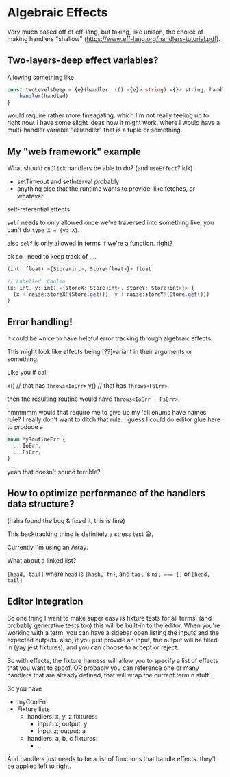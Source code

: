 # Algebraic Effects

Very much based off of eff-lang, but taking, like unison, the choice of making handlers "shallow" (https://www.eff-lang.org/handlers-tutorial.pdf).

## Two-layers-deep effect variables?

Allowing something like
```ts
const twoLevelsDeep = {e}(handler: (() ={e}> string) ={}> string, handled: () ={e}> string): string => {
    handler(handled)
}
```
would require rather more fineagaling. 
which I'm not really feeling up to right now.
I have some slight ideas how it might work,
where I would have a multi-handler variable "eHandler"
that is a tuple or something.

## My "web framework" example

What should `onClick` handlers be able to do? (and `useEffect`? idk)
- setTimeout and setInterval probably
- anything else that the runtime wants to provide. like fetches, or whatever.


self-referential effects

`self` needs to only allowed once we've traversed into something
like, you can't do `type X = {y: X}`.

also `self` is only allowed in terms if we're a function. right?

ok so I need to keep track of ....

<!--
OK
so the difficult thing with effects and effect variables
EITHER
we only allow one unique instantiation of an effect in a tree
so only one handler
OR
we can't have a generic function that handles generically.
because we don't know which things to handle I don't think.

More detail on this: This code in unison introduces a runtime type error.
because the second nested handler doesn't know that the value being
requested is of a different type.

getWorld : () ->{base.Store Text} Text
getWorld = '(Store.get ++ " world")
> Store.withInitialValue "hi" '(Store.withInitialValue 10 getWorld) 

Ways we could solve this:
1. not allow multiple instantiations of the same effect in the same stack
2. have handlers include in the "registration" of themselves a hash of the relevant type variables (thereby *disallowing* handling effects polymorphically. If you don't know the concrete type, you can't `handle`. and uh you can't polymorphically throw an effect either)
3. do runtime inspection of the value being sent or requested... (I mean there's no "value" being requested so actually maybe this method just flat out wouldn't work)
4. monomorphize it all up. we don't really want to do this in javascript.

OK but honestly the simplest solution would be to disallow multiple
instantiations of the same effect in the same tree.
buuuuut do I even have the wherewithall to do that, given that
things can be effect-polymorphic?


woops https://github.com/unisonweb/unison/issues/852
yeah ok might need to rethink a couple things.


Off the cuff:
passing handlers around as extra arguments
feels like my modular implicits dealio
also the `val` effect type from koka https://koka-lang.github.io/koka/doc/book.html#sec-opfun
which is just dependency injection
um so at runtime it's another argument being passed around
like
seems like I could unify some things.
because their explanation for the dependency injection was
"it's annoying to add an extra argument, but adding an extra type is fine"
because we can infer types, but we can't infer arguments.
*but* what if we could infer arguments? which is what scala does.

so you can declare arguments as "inferred".
which means they can be explicitly provided,
but if not, they are inferred
and callers also get them.

and so each new effect handler is a new argument basically.
*but*
how to handle effect-polymorphic functions? what's the deal there?

like
hm
maybe you have to monomorphize them?
got to think about this more.




AH ok so the handlers
show up as implicit arguments
and `raise` takes the handler as an implicit argument.
the function `Store<T>.get` takes `Handler<Store<T>>`
as the final argument.
so maybe I don't really need `raise!`? Like, I can just
call the autogenerated function? I mean, I do like
having it look special.

Ok, so what about {e} functions?
that is, if effects are indicated by implicit arguments,
do we need the effect annotation as well?
I mean
hm

ok but just having the handler *available* to you (passed in as an argument) doesn't mean that you actually use it.
and you want to be able to look at the type signature and know
what things are used.

So the other thing that having nameable handlers gives you, is
the eff paper's concept of "labeling". That is, you can have multiple
handlers for the same type going on at the same time.

So do we have the concept of like effect parameters or something?

-->

```ts
(int, float) ={Store<int>, Store<float>}> float

// Labelled. Coolio
(x: int, y: int) ={storeX: Store<int>, storeY: Store<int>}> {
  (x + raise:storeX!(Store.get()), y + raise:storeY!(Store.get()))
}
```

<!--
hm that's conceivable.

but the question about {e}, does it remain?

// hm should we name the handle?
// yes, handles can be labelled.
const m = (fn: () ={x: Store<int>, y: Store<int>}> int) => {
  handle:x fn {
    ...
  }
}

Ok, so
() ={Stdio, Store<int>}> ...
becomes
(stdioHandler, storeIntHandler, done) => ...cpsified

WHAT ABOUT
map: <T, K>(arr: Array<T>, fn: (T) ={e}> K) ={e}> Array<K>

// map has the Log effect, but not explicitly
// so it doesn't need the handler
// buut
// is there a way to indicate that?
map(myArr, (x: int) ={Log}> {log(x); x + 1})
// could become
map(myArr, (x: int, done) ={Log}> {log(x, logHandler); x + 1}, done)
// but the general way is
map(myArr, (x: int, logHandler, done) => {log(x, logHandler); x + 1}, logHandler, done)
// buuut
// what if it's multiple arguments
// ayy there's the rub.
map(myArr, (x: int) ={Log, Get}> {log(x); x + get()})
// would need to be
map(myArr, (x: int, logHandler, getHandler, done) ={Log, Get}> {log(x); x + get()}, logHandler, getHandler, done)
// and that ain't it, folks. Not messing around with multiple argument lengths

ok yeah
so, when passing in a function
that uses effects
that aren't explicitly provided
*or*
that *doesn't* use effects
that are explicitly provided
we need to make an intermediate lambda


add = (x: int) ={Log, Get}> {log(x); x + get()}
map(myArr, add)
// becomes
map(myArr, (done) => add(logHandler, getHandler, done), done)
// yay so good.
// and the bonus is, we already have machiner for converting a
// pure thing to a cps one
// btw I shouldn't have that be a builtin function, because
// we can probably optimize it away in a bunch of cases.



OK BUT

I need to make sure that polymorphic effects work.

effect Please<T> {
  please: () => T,
}

const provide = <T, R>(t: T, fn: () ={Please<T>}> R): R ={}> {
  handle fn {
    Please<T>.please(() => k) => provide(t, () => k(t)),
    pure(v) => v,
  }
}

const addPlease = (x: int) ={Please<int>}> x + raise!(Please<int>.please())
const res = provide<int>(10, () => addPlease(5)) == 15

ok I guess that one's fine, but


const getInt = () ={Please<int>}> raise!(Please<int>.please())
const getFloat = () ={Please<float>}> raise!(Please<float>.please())
provide<int>(10, () => provide(5.0, () => (getInt(), getFloat())))

const getBoth = () ={Please<int>, Please<float>>}> (getInt(), getFloat())

// ok
// so this needs to be
provide<int>(10, () ={Please<int>}> provide(5.0, () ={Please<float>, Please<int>}> (getInt(), getFloat())))

// with separate function
provide<int>(10, () ={Please<int>}> provide(5.0, getBoth))

// Ok???? I think this works????
provide<int>(10, (intHandler, done) ={Please<int>}> provide(5.0, (floatHandler, done) => getBoth(intHandler, floatHandler, done)))

Things we need:
a total ordering of effects.



okk, so:
- step 1: full type information in the IR, let's not wait on that.
- step 2: change the ir stuff to do the new handler setup.




OK SO THE NEW PLAN
OF WHAT TO DO
For every function call
that is effectful

initial arguments
helloThings(10, 20, 30, handleOne, handleTwo, done)




-->



<!-- somethingX
otherY
- need to check -->



## Error handling!

It could be ~nice to have helpful error tracking through algebraic effects.

This might look like effects being [??]variant in their arguments or something.

Like you if call

x() // that has `Throws<IoErr>`
y() // that has `Throws<FsErr>`

then the resulting routine would have `Throws<IoErr | FsErr>`.

hmmmmm
would that require me to give up my 'all enums have names' rule?
I really don't want to ditch that rule.
I guess I could do editor glue here to produce a 
```ts
enum MyRoutineErr {
  ...IoErr,
  ...FsErr,
}
```
yeah that doesn't sound terrible?



## How to optimize performance of the handlers data structure?
(haha found the bug & fixed it, this is fine)

This backtracking thing is definitely a stress test 😅.

Currently I'm using an Array.

What about a linked list?

`[head, tail]` where `head` is `{hash, fn}`, and `tail` is `nil === []` or `[head, tail]`



## Editor Integration

So one thing I want to make super easy is fixture tests for all terms.
(and probably generative tests too)
this will be built-in to the editor.
When you're working with a term, you can have a sidebar open listing the inputs and the expected outputs.
also, if you just provide an input, the output will be filled in (yay jest fixtures), and you can choose to accept or reject.

So with effects, the fixture harness will allow you to specify a list of effects that you want to spoof.
OR probably you can reference one or many handlers that are already defined, that will wrap the current term n stuff.

So you have
- myCoolFn
- Fixture lists
    - handlers: x, y, z
      fixtures:
      - input: x; output: y
      - input z;  output: a
    - handlers: a, b, c
      fixtures:
      - ...

And handlers just needs to be a list of functions that handle effects. they'll be applied left to right.


